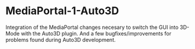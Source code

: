 MediaPortal-1-Auto3D
====================

Integration of the MediaPortal changes necesary to switch the GUI into 3D-Mode with the Auto3D plugin. 
And a few bugfixes/improvements for problems found during Auto3D development.

